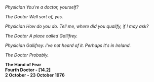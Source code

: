 _Physician_ _You're a doctor, yourself?_

_The Doctor_ _Well sort of, yes._

_Physician_ _How do you do. Tell me, where did you qualify, if I may ask?_

_The Doctor_ _A place called Gallifrey._

_Physician_ _Gallifrey. I've not heard of it. Perhaps it's in Ireland._

_The Doctor_ _Probably._

**The Hand of Fear  
Fourth Doctor - [14.2]  
2 October - 23 October 1976**
